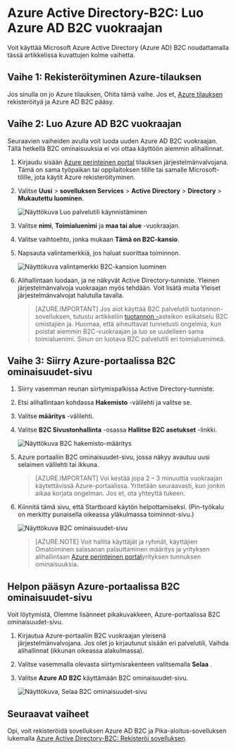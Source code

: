 <properties
    pageTitle="Azure Active Directory-B2C: Luo Azure Active Directory-B2C vuokraajan | Microsoft Azure"
    description="Aiheen Azure Active Directory-B2C vuokraajan luomisesta"
    services="active-directory-b2c"
    documentationCenter=""
    authors="swkrish"
    manager="mbaldwin"
    editor="bryanla"/>

<tags
    ms.service="active-directory-b2c"
    ms.workload="identity"
    ms.tgt_pltfrm="na"
    ms.topic="article"
    ms.devlang="na"
    ms.date="08/30/2016"
    ms.author="swkrish"/>

# <a name="azure-active-directory-b2c-create-an-azure-ad-b2c-tenant"></a>Azure Active Directory-B2C: Luo Azure AD B2C vuokraajan

Voit käyttää Microsoft Azure Active Directory (Azure AD) B2C noudattamalla tässä artikkelissa kuvattujen kolme vaihetta.

## <a name="step-1-sign-up-for-an-azure-subscription"></a>Vaihe 1: Rekisteröityminen Azure-tilauksen

Jos sinulla on jo Azure tilauksen, Ohita tämä vaihe. Jos et, [Azure tilauksen](../active-directory/sign-up-organization.md) rekisteröityä ja Azure AD B2C pääsy.

## <a name="step-2-create-an-azure-ad-b2c-tenant"></a>Vaihe 2: Luo Azure AD B2C vuokraajan

Seuraavien vaiheiden avulla voit luoda uuden Azure AD B2C vuokraajan. Tällä hetkellä B2C ominaisuuksia ei voi ottaa käyttöön aiemmin alihallinnat.

1. Kirjaudu sisään [Azure perinteinen portal](https://manage.windowsazure.com/) tilauksen järjestelmänvalvojana. Tämä on sama työpaikan tai oppilaitoksen tilille tai samalle Microsoft-tilille, jota käytit Azure rekisteröityminen.
2. Valitse **Uusi** > **sovelluksen Services** > **Active Directory** > **Directory** > **Mukautettu luominen**.

    ![Näyttökuva Luo palvelutili käynnistäminen](./media/active-directory-b2c-get-started/new-directory.png)

3. Valitse **nimi**, **Toimialuenimi** ja **maa tai alue** -vuokraajan.
4. Valitse vaihtoehto, jonka mukaan **Tämä on B2C-kansio**.
5. Napsauta valintamerkkiä, jos haluat suorittaa toiminnon.

    ![Näyttökuva valintamerkki B2C-kansion luominen](./media/active-directory-b2c-get-started/create-b2c-directory.png)

6. Alihallintaan luodaan, ja ne näkyvät Active Directory-tunniste. Yleinen järjestelmänvalvoja vuokraajan myös tehdään. Voit lisätä muita Yleiset järjestelmänvalvojat halutulla tavalla.

    > [AZURE.IMPORTANT]
    Jos aiot käyttää B2C palvelutili tuotannon-sovelluksen, tutustu artikkeliin [tuotannon -](active-directory-b2c-reference-tenant-type.md)asteikon esikatselu B2C omistajien ja. Huomaa, että aiheuttavat tunnetusti ongelmia, kun poistat aiemmin B2C-vuokraajan ja luo se uudelleen sama toimialuenimi. Sinun on luotava B2C palvelutili eri toimialuenimeä.

## <a name="step-3-navigate-to-the-b2c-features-blade-on-the-azure-portal"></a>Vaihe 3: Siirry Azure-portaalissa B2C ominaisuudet-sivu

1. Siirry vasemman reunan siirtymispalkissa Active Directory-tunniste.
2. Etsi alihallintaan kohdassa **Hakemisto** -välilehti ja valitse se.
3. Valitse **määritys** -välilehti.
4. Valitse **B2C Sivustonhallinta** -osassa **Hallitse B2C asetukset** -linkki.

    ![Näyttökuva B2C hakemisto-määritys](./media/active-directory-b2c-get-started/b2c-directory-configure-tab.png)

5. Azure portaaliin B2C ominaisuudet-sivu, jossa näkyy avautuu uusi selaimen välilehti tai ikkuna.

    > [AZURE.IMPORTANT]
    Voi kestää jopa 2 – 3 minuuttia vuokraajan käytettävissä Azure-portaalissa. Yritetään seuraavasti, kun jonkin aikaa korjata ongelman. Jos et, ota yhteyttä tukeen.

6. Kiinnitä tämä sivu, että Startboard käytön helpottamiseksi. (Pin-työkalu on merkitty punaisella oikeassa yläkulmassa toiminnot-sivu.)

    ![Näyttökuva B2C ominaisuudet-sivu](./media/active-directory-b2c-get-started/b2c-features-blade.png)

    > [AZURE.NOTE]
    Voit hallita käyttäjät ja ryhmät, käyttäjien Omatoiminen salasanan palauttaminen määritys ja yrityksen alihallintaan [Azure perinteinen portal](https://manage.windowsazure.com/)yrityksen tunnuksen ominaisuuksia.

## <a name="easy-access-to-the-b2c-features-blade-on-the-azure-portal"></a>Helpon pääsyn Azure-portaalissa B2C ominaisuudet-sivu

Voit löytymistä, Olemme lisänneet pikakuvakkeen, Azure-portaalissa B2C ominaisuudet-sivu.

1. Kirjautua Azure-portaaliin B2C vuokraajan yleisenä järjestelmänvalvojana. Jos olet jo kirjautunut sisään eri palvelutili, Vaihda alihallinnat (ikkunan oikeassa alakulmassa).
2. Valitse vasemmalla olevasta siirtymisrakenteen valitsemalla **Selaa** .
3. Valitse **Azure AD B2C** käyttämään B2C ominaisuudet-sivu.

    ![Näyttökuva, Selaa B2C ominaisuudet-sivu](./media/active-directory-b2c-get-started/b2c-browse.png)

## <a name="next-steps"></a>Seuraavat vaiheet

Opi, voit rekisteröidä sovelluksen Azure AD B2C ja Pika-aloitus-sovelluksen lukemalla [Azure Active Directory-B2C: Rekisteröi sovelluksen](active-directory-b2c-app-registration.md).
